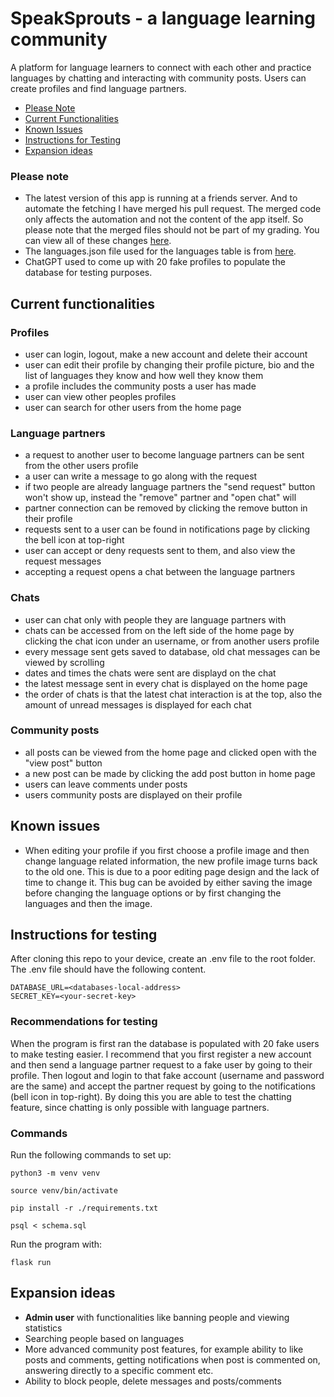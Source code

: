 # SpeakSprouts - a language learning community

A platform for language learners to connect with each other and practice languages by chatting and interacting with community posts. Users can create profiles and find language partners.

- [Please Note](#please-note)
- [Current Functionalities](#current-functionalities)
- [Known Issues](#known-issues)
- [Instructions for Testing](#instructions-for-testing)
- [Expansion ideas](#expansion-ideas)

### Please note
- The latest version of this app is running at a friends 
server. And to automate the fetching I have merged his pull request. The merged 
code only affects the automation and not the content of the app itself. 
So please note that the merged files should not be part of my grading.
You can view all of these changes [here](https://github.com/Savones/SpeakSprouts/pull/1).
- The languages.json file used for the languages table is from [here](https://gist.github.com/joshuabaker/d2775b5ada7d1601bcd7b31cb4081981).
- ChatGPT used to come up with 20 fake profiles to populate the database for testing purposes.

## Current functionalities

### Profiles

- user can login, logout, make a new account and delete their account
- user can edit their profile by changing their profile picture, bio and the list of languages they know and how well they know them
- a profile includes the community posts a user has made
- user can view other peoples profiles
- user can search for other users from the home page

### Language partners

- a request to another user to become language partners can be sent from the other users profile
- a user can write a message to go along with the request
- if two people are already language partners the "send request" button won't show up, instead the "remove" partner and "open chat" will
- partner connection can be removed by clicking the remove button in their profile
- requests sent to a user can be found in notifications page by clicking the bell icon at top-right
- user can accept or deny requests sent to them, and also view the request messages
- accepting a request opens a chat between the language partners

### Chats

- user can chat only with people they are language partners with
- chats can be accessed from on the left side of the home page by clicking the chat icon under an username, or from another users profile
- every message sent gets saved to database, old chat messages can be viewed by scrolling
- dates and times the chats were sent are displayd on the chat
- the latest message sent in every chat is displayed on the home page
- the order of chats is that the latest chat interaction is at the top, also the amount of unread messages is displayed for each chat

### Community posts

- all posts can be viewed from the home page and clicked open with the "view post" button
- a new post can be made by clicking the add post button in home page
- users can leave comments under posts
- users community posts are displayed on their profile

## Known issues

- When editing your profile if you first choose a profile image and then change language related information, the new profile image turns back to the old one. This is due to a poor editing page design and the lack of time to change it. This bug can be avoided by either saving the image before changing the language options or by first changing the languages and then the image.

## Instructions for testing

After cloning this repo to your device, create an .env file to the root folder.
The .env file should have the following content.
```
DATABASE_URL=<databases-local-address>
SECRET_KEY=<your-secret-key>
```

### Recommendations for testing

When the program is first ran the database is populated with 20 fake users to make testing easier.
I recommend that you first register a new account and then send a language partner
request to a fake user by going to their profile. Then logout and login to that fake account (username and password are the same)
 and accept the partner request by going to the notifications (bell icon in top-right).
By doing this you are able to test the chatting feature, since chatting is only possible with language partners.

### Commands

Run the following commands to set up:
```
python3 -m venv venv
```
```
source venv/bin/activate
```
```
pip install -r ./requirements.txt
```
```
psql < schema.sql
```
Run the program with:
```
flask run
```
## Expansion ideas

- **Admin user** with functionalities like banning people and viewing statistics
- Searching people based on languages
- More advanced community post features, for example ability to like posts and comments, getting notifications when post is commented on, answering directly to a specific comment etc.
- Ability to block people, delete messages and posts/comments
